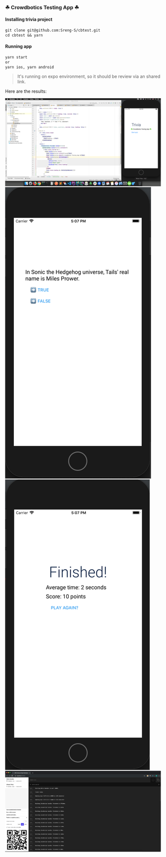 ### ☘ Crowdbotics Testing App ☘

#### Installing trivia project

    git clone git@github.com:Sreng-S/cbtest.git
    cd cbtest && yarn

#### Running app

    yarn start
    or
    yarn ios, yarn android

> It's running on expo environment, so it should be review via an shared link.

Here are the results:

![Test Image 1](assets/img/01.png)
![Test Image 2](assets/img/02.png)
![Test Image 3](assets/img/03.png)
![Test Image 4](assets/img/04.png)
